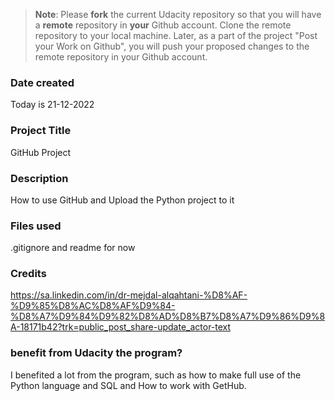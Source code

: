 >**Note**: Please **fork** the current Udacity repository so that you will have a **remote** repository in **your** Github account. Clone the remote repository to your local machine. Later, as a part of the project "Post your Work on Github", you will push your proposed changes to the remote repository in your Github account.

### Date created
Today is 21-12-2022

### Project Title
GitHub Project

### Description
How to use GitHub and Upload the Python project to it 

### Files used
.gitignore and readme for now 

### Credits
https://sa.linkedin.com/in/dr-mejdal-alqahtani-%D8%AF-%D9%85%D8%AC%D8%AF%D9%84-%D8%A7%D9%84%D9%82%D8%AD%D8%B7%D8%A7%D9%86%D9%8A-18171b42?trk=public_post_share-update_actor-text


### benefit from Udacity the program?
I benefited a lot from the program, such as how to make full use of the Python language and SQL and How to work with GetHub.